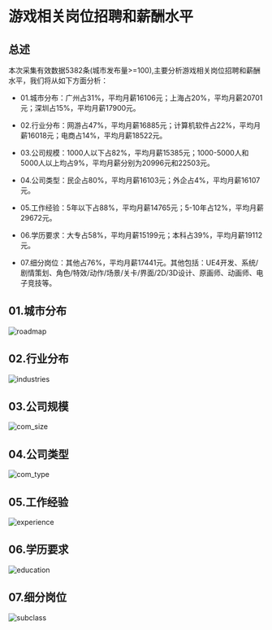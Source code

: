 # 游戏相关岗位招聘和薪酬水平

## 总述

本次采集有效数据5382条(城市发布量\>=100),主要分析游戏相关岗位招聘和薪酬水平，我们将从如下方面分析：

-   01.城市分布：广州占31%，平均月薪16106元；上海占20%，平均月薪20701元；深圳占15%，平均月薪17900元。

-   02.行业分布：网游占47%，平均月薪16885元；计算机软件占22%，平均月薪16018元；电商占14%，平均月薪18522元。

-   03.公司规模：1000人以下占82%，平均月薪15385元；1000-5000人和5000人以上均占9%，平均月薪分别为20996元和22503元。

-   04.公司类型：民企占80%，平均月薪16103元；外企占4%，平均月薪16107元。

-   05.工作经验：5年以下占88%，平均月薪14765元；5-10年占12%，平均月薪29672元。

-   06.学历要求：大专占58%，平均月薪15199元；本科占39%，平均月薪19112元。

-   07.细分岗位：其他占76%，平均月薪17441元。其他包括：UE4开发、系统/剧情策划、角色/特效/动作/场景/关卡/界面/2D/3D设计、原画师、动画师、电子竞技等。

## 01.城市分布

![roadmap](PIC14/Rplot01_roadmap.jpg)

## 02.行业分布

![industries](PIC14/Rplot02_industries.png)

## 03.公司规模

![com_size](PIC14/Rplot03_com_size.png)

## 04.公司类型

![com_type](PIC14/Rplot04_com_type.png)

## 05.工作经验

![experience](PIC14/Rplot05_experience.png)

## 06.学历要求

![education](PIC14/Rplot06_education.png)

## 07.细分岗位

![subclass](PIC14/Rplot07_subclass.png)
